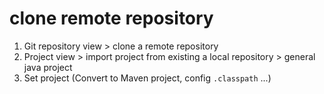 # clone remote repository

1. Git repository view > clone a remote repository
2. Project view > import project from existing a local repository > general java project
3. Set project (Convert to Maven project, config `.classpath` ...)
